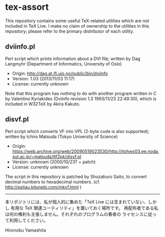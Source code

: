 # tex-assort

This repository contains some useful TeX-related utilities which are not
included in TeX Live. I make no claim of ownership to the utilities in this
repository; please refer to the primary distributor of each utility.

## dviinfo.pl

Perl script which prints information about a DVI file;
written by Dag Langmyhr (Department of Informatics, University of Oslo)

- Origin: http://dag.at.ifi.uio.no/public/bin/dviinfo
- Version: 1.03 (2013/11/03 11:17)
- License: currently unknown

Note that this program has nothing to do with another program written in C
by Valentino Kyriakides (Dviinfo revision 1.3 1993/11/23 22:49:30), which is
included in W32TeX by Akira Kakuto.

## disvf.pl

Perl script which converts VF into VPL (2-byte code is also supported);
written by Ichiro Matsuda (Tokyo University of Science)

- Origin: https://web.archive.org/web/20090519023530/http://itohws03.ee.noda.sut.ac.jp/~matsuda/ttf2pk/disvf.pl
- Version: unknown (2000/10/23? + patch)
- License: currently unknown

The script in this repository is patched by Shuzaburo Saito, to convert decimal
numbers to hexadecimal numbers. (cf. http://psitau.kitunebi.com/mkvf.html )


----

本リポジトリには、私が個人的に集めた「TeX Live には含まれていない、しかし
有用な TeX 関連ユーティリティ」を置いておく場所です。
再配布者である私は何の権利も主張しません。それぞれのプログラムの著者の
ライセンスに従って利用してください。

Hironobu Yamashita
